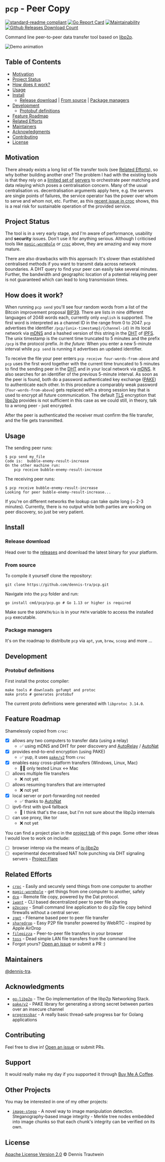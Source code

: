 # `pcp` - Peer Copy

[![standard-readme compliant](https://img.shields.io/badge/readme%20style-standard-brightgreen.svg)](https://github.com/RichardLitt/standard-readme)
[![Go Report Card](https://goreportcard.com/badge/github.com/dennis-tra/pcp)](https://goreportcard.com/report/github.com/dennis-tra/pcp)
[![Maintainability](https://api.codeclimate.com/v1/badges/de64b09a3731b8a8842b/maintainability)](https://codeclimate.com/github/dennis-tra/pcp/maintainability)
[![Github Releases Download Count](https://img.shields.io/github/downloads/dennis-tra/pcp/total.svg)]()

[comment]: <> ([![Test Coverage]&#40;https://api.codeclimate.com/v1/badges/de64b09a3731b8a8842b/test_coverage&#41;]&#40;https://codeclimate.com/github/dennis-tra/pcp/test_coverage&#41;)

Command line peer-to-peer data transfer tool based on [libp2p](https://github.com/libp2p/go-libp2p).

![Demo animation](./docs/demo-2021-02-13.gif)

## Table of Contents

- [Motivation](#motivation)
- [Project Status](#project-status)
- [How does it work?](#how-does-it-work)
- [Usage](#usage)
- [Install](#install)
  - [Release download](#release-download) | [From source](#from-source) | [Package managers](#package-managers)
- [Development](#development)
  - [Protobuf definitions](#generate-protobuf-definitions)
- [Feature Roadmap](#feature-roadmap)
- [Related Efforts](#related-efforts)
- [Maintainers](#maintainers)
- [Acknowledgments](#acknowledgments)
- [Contributing](#contributing)
- [License](#license)

## Motivation

There already exists a long list of file transfer tools (see [Related Efforts](#related-efforts)), so why bother
building another one? The problem I had with the existing tools is that they rely on
a [limited set of](https://github.com/schollz/croc/issues/289) [servers](https://magic-wormhole.readthedocs.io/en/latest/welcome.html#relays)
to orchestrate peer matching and data relaying which poses a centralisation concern. Many of the usual centralisation
vs. decentralisation arguments apply here, e.g. the servers are single points of failures, the service operator has the
power over whom to serve and whom not, etc. Further, as
this [recent issue in croc](https://github.com/schollz/croc/issues/289) shows, this is a real risk for sustainable
operation of the provided service.

[comment]: <> (The `identify` discovery mechanism serves the same role as `STUN`, but without the need for a set of `STUN` servers. The libp2p `Circuit Relay` protocol allows peers to communicate indirectly via a helpful intermediary peer that is found via the DHT. This replaces dedicated `TURN` servers.)

## Project Status

The tool is in a very early stage, and I'm aware of performance, usability and **security** issues. Don't use it for anything serious.
Although I criticised tools like [`magic-wormhole`](https://github.com/magic-wormhole/magic-wormhole) or [`croc`](https://github.com/schollz/croc) above, they are amazing and way more mature.

There are also drawbacks with this approach: It's slower than established centralised methods if
you want to transmit data across network boundaries. A DHT query to find your peer can easily take several minutes.
Further, the bandwidth and geographic location of a potential relaying peer is not guaranteed which can lead to long transmission times.

## How does it work?

When running `pcp send` you'll see four random words from a list of the Bitcoin improvement proposal [BIP39](https://github.com/bitcoin/bips/blob/master/bip-0039/bip-0039-wordlists.md).
There are lists in nine different languages of 2048 words each, currently only `english` is supported.
The first word is interpreted as a channel ID in the range from 0 to 2047.
`pcp` advertises the identifier `/pcp/{unix-timestamp}/{channel-id}` in its local network via [mDNS](https://en.wikipedia.org/wiki/Multicast_DNS) and a hashed version of this string in the [DHT](https://en.wikipedia.org/wiki/Distributed_hash_table) of [IPFS](https://en.wikipedia.org/wiki/InterPlanetary_File_System).
The unix timestamp is the current time truncated to 5 minutes and the prefix `/pcp` is the protocol prefix.
_In the future:_ When you enter a new 5-minute interval while `pcp send` is running it advertises an updated identifier.

To receive the file your peer enters `pcp receive four-words-from-above` and `pcp` uses the first word together with the current time truncated to 5 minutes to find the sending peer in the [DHT](https://en.wikipedia.org/wiki/Distributed_hash_table) and in your local network via [mDNS](https://en.wikipedia.org/wiki/Multicast_DNS).
It also searches for an identifier of the previous 5-minute interval.
As soon as the peer is found, both do a password authenticated key exchange ([PAKE](https://en.wikipedia.org/wiki/Password-authenticated_key_agreement)) to authenticate each other.
In this procedure a comparably weak password (`four-words-from-above`) gets replaced with a strong session key that is used to encrypt all future communication.
The default [TLS](https://en.wikipedia.org/wiki/Transport_Layer_Security) encryption that [libp2p](https://github.com/libp2p/go-libp2p) provides is not sufficient in this case as we could still, in theory, talk to a wrong peer - just encrypted.

After the peer is authenticated the receiver must confirm the file transfer, and the file gets transmitted. 

## Usage

The sending peer runs:

```shell
$ pcp send my_file
Code is:  bubble-enemy-result-increase
On the other machine run:
	pcp receive bubble-enemy-result-increase
```

The receiving peer runs:

```shell
$ pcp receive bubble-enemy-result-increase
Looking for peer bubble-enemy-result-increase...
```

If you're on different networks the lookup can take quite long (~ 2-3 minutes). Currently, there is no output while both parties are working on peer discovery, so just be very patient.

## Install

### Release download

Head over to the [releases](https://github.com/dennis-tra/pcp/releases) and download the latest binary for
your platform.

### From source

To compile it yourself clone the repository:

```shell
git clone https://github.com/dennis-tra/pcp.git
```

Navigate into the `pcp` folder and run:

```shell
go install cmd/pcp/pcp.go # Go 1.13 or higher is required
```

Make sure the `$GOPATH/bin` is in your `PATH` variable to access the installed `pcp` executable.

### Package managers

It's on the roadmap to distribute `pcp` via `apt`, `yum`, `brew`, `scoop` and more ...

## Development

### Protobuf definitions

First install the protoc compiler:

```shell
make tools # downloads gofumpt and protoc
make proto # generates protobuf
```

The current proto definitions were generated with `libprotoc 3.14.0`.

## Feature Roadmap

Shamelessly copied from `croc`:

- [x] allows any two computers to transfer data (using a relay)
  - ✅ using mDNS and DHT for peer discovery and [AutoRelay](https://docs.libp2p.io/concepts/circuit-relay/#autorelay) / [AutoNat](https://docs.libp2p.io/concepts/nat/#autonat)
- [x] provides end-to-end encryption (using PAKE)
  - ✅ yup, it uses [`pake/v2`](https://github.com/schollz/pake/tree/v2.0.6) from `croc`
- [x] enables easy cross-platform transfers (Windows, Linux, Mac)
  - 🤔✅ only tested Linux <-> Mac
- [ ] allows multiple file transfers
  - ❌ not yet
- [ ] allows resuming transfers that are interrupted
  - ❌ not yet
- [x] local server or port-forwarding not needed
  - ✅ thanks to [AutoNat](https://docs.libp2p.io/concepts/nat/#autonat)
- [ ] ipv6-first with ipv4 fallback
  - 🤔 I think that's the case, but I'm not sure about the libp2p internals
- [ ] can use proxy, like tor
  - ❌ not yet

You can find a project plan in the [project tab](https://github.com/dennis-tra/pcp/projects/2) of this page.
Some other ideas I would love to work on include:

- [ ] browser interop via the means of [js-libp2p](https://github.com/libp2p/js-libp2p)
- [ ] experimental decentralised NAT hole punching via DHT signaling servers - [Project Flare](https://github.com/libp2p/go-libp2p/issues/1039)

## Related Efforts

- [`croc`](https://github.com/schollz/croc) - Easily and securely send things from one computer to another
- [`magic-wormhole`](https://github.com/magic-wormhole/magic-wormhole) - get things from one computer to another, safely
- [`dcp`](https://github.com/tom-james-watson/dat-cp) - Remote file copy, powered by the Dat protocol.
- [`iwant`](https://github.com/nirvik/iWant) - CLI based decentralized peer to peer file sharing
- [`p2pcopy`](https://github.com/psantosl/p2pcopy) - Small command line application to do p2p file copy behind firewalls
  without a central server.
- [`zget`](https://github.com/nils-werner/zget) - Filename based peer to peer file transfer
- [`sharedrop`](https://github.com/cowbell/sharedrop) - Easy P2P file transfer powered by WebRTC - inspired by Apple
  AirDrop
- [`filepizza`](https://github.com/kern/filepizza) - Peer-to-peer file transfers in your browser
- [`toss`](https://github.com/zerotier/toss) - Dead simple LAN file transfers from the command line
- Forgot yours? [Open an issue](https://github.com/dennis-tra/pcp/issues/new) or submit a PR :)

## Maintainers

[@dennis-tra](https://github.com/dennis-tra).

## Acknowledgments

- [`go-libp2p`](https://github.com/libp2p/go-libp2p) - The Go implementation of the libp2p Networking Stack.
- [`pake/v2`](https://github.com/schollz/pake/tree/v2.0.6) - PAKE library for generating a strong secret between parties over an insecure channel
- [`progressbar`](https://github.com/schollz/progressbar) - A really basic thread-safe progress bar for Golang applications

## Contributing

Feel free to dive in! [Open an issue](https://github.com/dennis-tra/pcp/issues/new) or submit PRs.

## Support

It would really make my day if you supported it through [Buy Me A Coffee](https://www.buymeacoffee.com/dennistra).

## Other Projects

You may be interested in one of my other projects:

- [`image-stego`](https://github.com/dennis-tra/image-stego) - A novel way to image manipulation detection. Steganography-based image integrity - Merkle tree nodes embedded into image chunks so that each chunk's integrity can be verified on its own.

## License

[Apache License Version 2.0](LICENSE) © Dennis Trautwein
